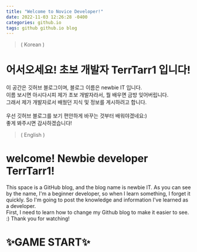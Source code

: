 ```yaml
---
title: "Welcome to Novice Developer!"
date: 2022-11-03 12:26:28 -0400
categories: github.io
tags: github github.io blog
---
```

>( Korean )
# 어서오세요! 초보 개발자 TerrTarr1 입니다!   
이 공간은 깃허브 블로그이며, 블로그 이름은 newbie IT 입니다.   
이름 보시면 아시다시피 제가 초보 개발자라서, 뭘 배우면 금방 잊어버립니다.   
그래서 제가 개발자로서 배웠던 지식 및 정보를 게시하려고 합니다.   
<br>우선 깃허브 블로그를 보기 편안하게 바꾸는 것부터 배워야겠네요:)   
좋게 봐주시면 감사하겠습니다!
<br>


>( English )
# welcome! Newbie developer TerrTarr1!
This space is a GitHub blog, and the blog name is newbie IT.
As you can see by the name, I'm a beginner developer, so when I learn something, I forget it quickly.
So I'm going to post the knowledge and information I've learned as a developer.
<br>First, I need to learn how to change my Github blog to make it easier to see. :)
Thank you for watching!
<br>



# ✨**GAME START**✨

